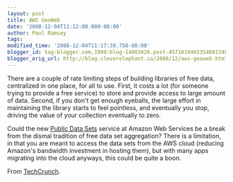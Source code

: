 ```yaml
---
layout: post
title: AWS GeoWeb
date: '2008-12-04T11:12:00.000-08:00'
author: Paul Ramsey
tags: 
modified_time: '2008-12-04T11:17:39.758-08:00'
blogger_id: tag:blogger.com,1999:blog-14903426.post-4571619465354801348
blogger_orig_url: http://blog.cleverelephant.ca/2008/12/aws-geoweb.html
---
```


There are a couple of rate limiting steps of building libraries of free data, centralized in one place, for all to use.  First, it costs a lot (for someone trying to provide a free service) to store and provide access to large amount of data.  Second, if you don't get enough eyeballs, the large effort in maintaining the library starts to feel pointless, and eventually you stop, driving the value of your collection eventually to zero.

Could the new [Public Data Sets](http://aws.amazon.com/publicdatasets/) service at Amazon Web Services be a break from the dismal tradition of free data set aggregation?  There is a limitation, in that you are meant to access the data sets from the AWS cloud (reducing Amazon's bandwidth investment in hosting them), but with many apps migrating into the cloud anyways, this could be quite a boon.

From [TechCrunch](http://www.techcrunch.com/2008/12/04/amazon-launches-public-data-sets-to-ease-research/).

